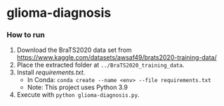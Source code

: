 # glioma-diagnosis

### How to run
1. Download the BraTS2020 data set from https://www.kaggle.com/datasets/awsaf49/brats2020-training-data/
2. Place the extracted folder at `../BraTS2020_training_data`.
3. Install *requirements.txt*.
    - In Conda: `conda create --name <env> --file requirements.txt`
    - Note: This project uses Python 3.9
4. Execute with `python glioma-diagnosis.py`.